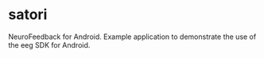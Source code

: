 # satori
NeuroFeedback for Android. Example application to demonstrate the use of the eeg SDK for Android.
